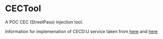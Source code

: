 # CECTool
A POC CEC (StreetPass) injection tool.

Information for implemenation of CECD:U service taken from [here](https://www.3dbrew.org/wiki/CECD_Services) and [here](https://gist.github.com/wwylele/29a8caa6f5e5a7d88a00bedae90472ed)